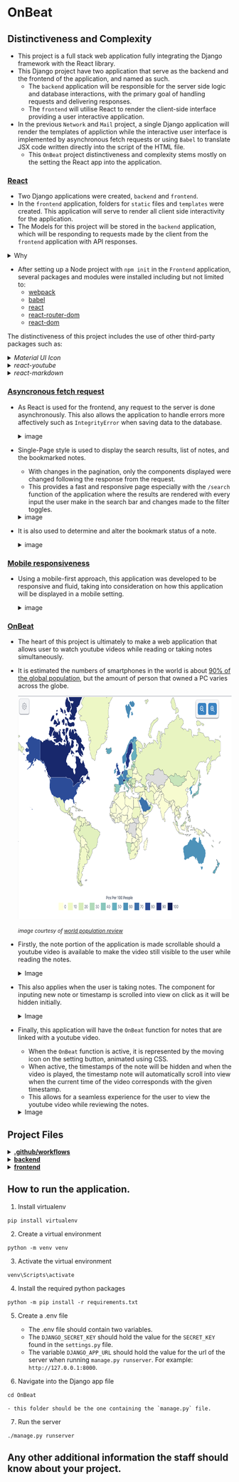 # OnBeat 

## Distinctiveness and Complexity
- This project is a full stack web application fully integrating the Django framework with the React library.
- This Django project have two application that serve as the backend and the frontend of the application, and named as such.
    - The `backend` application will be responsible for the server side logic and database interactions, with the primary goal of handling requests and delivering responses.
    - The `frontend` will utilise React to render the client-side interface providing a user interactive application.
- In the previous `Network` and `Mail` project, a single Django application will render the templates of appliction while the interactive user interface is implemented by asynchronous fetch requests or using `Babel` to translate JSX code written directly into the script of the HTML file.
    - This `OnBeat` project distinctiveness and complexity stems mostly on the setting the React app into the application.

### <ins>React</ins>
- Two Django applications were created, `backend` and `frontend`.
- In the `frontend` application, folders for `static` files and `templates` were created. This application will serve to render all client side interactivity for the application.
- The Models for this project will be stored in the `backend` application, which will be responding to requests made by the client from the `frontend` application with API responses.
<details>
<summary> Why </summary>
<hr></hr>

- In the previous projects, the application could function without the separation of the application into frontend and backend portions.
- The decision to do such originates mostly from the interest to explore and learn more of React as it offers many benefits such as:
    - Providing interactive user interface
    - Components reusability
    - Rich library

- By integrating React with Django, separating the backend and frontend portions of the application had been proven to keep the project more organised and streamlined.
- Changes to either frontend or backend of the application was more manageable, as the entire procedure was compartmentalised into smaller pieces. This ease the troubleshooting process as it makes it easier to pinpoint any irregularities.
- This also makes the development process more flexible and efficient, as each task is delegated and tackled separately without having to worry that it would break the entire application.
<hr></hr>
</details>

- After setting up a Node project with `npm init` in the `Frontend` application, several packages and modules were installed including but not limited to:
    - [webpack](https://www.npmjs.com/package/webpack)
    - [babel](https://www.npmjs.com/package/Babel)
    - [react](https://www.npmjs.com/package/react)
    - [react-router-dom](https://www.npmjs.com/package/react-router-dom)
    - [react-dom](https://www.npmjs.com/package/react-dom)


The distinctiveness of this project includes the use of other third-party packages such as:
    <details>
    <summary><i>Material UI Icon</i></summary>
    <hr></hr>

-   
    - This project uses [Material UI Icons](https://mui.com/material-ui/material-icons/) to style the application.
 
    ![menu bar example](README_images/expand_menu_bar1.png)
    ![menu bar example](README_images/expand_menu_bar2.png)

    - Material UI also have a powerful and flexible styling system for React components, however bootstrap library was used for this project solely for familiarity sake.
    <hr></hr>
    </details>

    <details>
    <summary><i>react-youtube</i></summary>
    <hr></hr>

    - [react-youtube](https://www.npmjs.com/package/react-youtube) is a simple react component acting as a thin layer over the [Youtube IFrame Player API](https://developers.google.com/youtube/iframe_api_reference).
    - Props passed to this component allow the application to access the player in a similar way to the official api, but takes away the complexity of setting up the player in the first place.
    - The use of this API also separates this `OnBeat` project from the rest. Aside from playing the video, the component and API is used to:
        - Render certain components before or after the video is ready to be played.

        ![On video ready example](README_images/OnReadyExample.gif)

        - Automatically set the timestamp time input to the current time of the video.

        ![Timestamp auto time input](README_images/timestampTimeExample.gif)

        - Handle the input of timestamps to make sure that the given timestamps does not exceed the duration of the video.

        ![Timestamp invalid time](README_images/TimestampErrorExample.gif)

        - Handle error events for invalid video.

        ![Video Error](README_images/VideoError.gif)

        - Skip the video to the specified time according to the timestamp clicked.

        ![Timestamp clicked](README_images/TimestampClick.gif)

        - Load the video at the time corresponding with the timestamp when the `/search` route is used.

        ![Timestamp search](README_images/TimestampSearch.gif)

        - Automatically scroll to the appropriate timestamp note that correspond to the current time playing on the video when the `OnBeat` function is on.

        ![OnBeat function](README_images/OnBeatExample.gif)

    <hr></hr>
    </details>



<details>
<summary><i>react-markdown</i></summary>
<hr></hr>

- Notes in this application is formatted from plaintext into markdown using [react-markdown](https://www.npmjs.com/package/react-markdown/v/8.0.6).
- Although inspired from the `wiki` project, it differs in that this application renders the text client-side without having to make a request to the server. This allows the markdown component to be rendered even while the user is writing the note.

![Markdown Example](README_images/markdownExample.gif)
<hr></hr>
</details>

### <ins>Asyncronous fetch request</ins>

- As React is used for the frontend, any request to the server is done asynchronously. This also allows the application to handle errors more affectively such as `IntegrityError` when saving data to the database.
    <details>
    <summary>image</summary>

    ![Search toggles](README_images/TitleAlreadyExist.gif)
    </details>


- Single-Page style is used to display the search results, list of notes, and the bookmarked notes.
    - With changes in the pagination, only the components displayed were changed following the response from the request.
    - This provides a fast and responsive page especially with the `/search` function of the application where the results are rendered with every input the user make in the search bar and changes made to the filter toggles.
    <details>
    <summary>image</summary>

    ![Search toggles](README_images/Search.gif)
    </details>

- It is also used to determine and alter the bookmark status of a note.
    <details>
    <summary>image</summary>

    ![Bookmark toggles](README_images/bookmarkFunction.gif)
    </details>

### <ins>Mobile responsiveness</ins>

- Using a mobile-first approach, this application was developed to be responsive and fluid, taking into consideration on how this application will be displayed in a mobile setting.

    <details>
    <summary>image</summary>

    <img src="README_images/DesktopSizeNav.gif" width="300" height="250"/>
    <img src="README_images/MobileNav.gif" width="300" height="250"/>

    </details>

### <ins>OnBeat</ins>

- The heart of this project is ultimately to make a web application that allows user to watch youtube videos while reading or taking notes simultaneously.
- It is estimated the numbers of smartphones in the world is about [90% of the global population](https://explodingtopics.com/blog/smartphone-stats), but the amount of person that owned a PC varies across the globe.

    <img src="README_images/PCper100.png" width="700" height="500"/>

    <small><i>image courtesy of [world population review](https://worldpopulationreview.com/country-rankings/computers-per-capita-by-country)</i></small>

- Firstly, the note portion of the application is made scrollable should a youtube video is available to make the video still visible to the user while reading the notes.

    <details>
    <summary>Image</summary>

    <img src="README_images/MobileWithVideo.gif" width="250" height="500"/>
    <img src="README_images/MobileNoVideo.gif" width="250" height="500"/>
    </details>

- This also applies when the user is taking notes. The component for inputing new note or timestamp is scrolled into view on click as it will be hidden initially. 

    <details>
    <summary>Image</summary>

    <img src="README_images/InputScrollIntoView.gif" width="250" height="500"/>
    </details>

- Finally, this application will have the `OnBeat` function for notes that are linked with a youtube video.
    - When the `OnBeat` function is active, it is represented by the moving icon on the setting button, animated using CSS.
    - When active, the timestamps of the note will be hidden and when the video is played, the timestamp note will automatically scroll into view when the current time of the video corresponds with the given timestamp.
    - This allows for a seamless experience for the user to view the youtube video while reviewing the notes.

    <details>
    <summary>Image</summary>

    <img src="README_images/OnBeatMobileExample.gif" width="250" height="500"/>
    </details>



## Project Files

<details>
<summary><ins><b>.github/workflows</b></ins></summary>

#### [cy.yml](.github/workflows/cy.yml)
- This file is written to setup GitHub Actions.
    - For every push to the repository, a workflow will run.
    - The workflow will run the testing file after setting up the project dependencies, making sure to catch any errors made by the changes applied.

</details>


<details>
<summary><ins><b>backend</b></ins></summary>
    <hr></hr>

- 
    <details>
    <summary><b>views.py</b></summary>

    [views.py](OnBeat/backend/views.py) will hold the views that will be responding to requests made from the application's client side application, either with database query response or changes to the database.

    Some of the functions in this file will use helper function from [helpers.py](OnBeat/backend/helpers.py).

    Most of the views for this application requires user to be logged in, to prevent one user from having access to another user's note. The user will be redirected to the `/login` route if not authenticated.

    #### login_view
    - Handle POST request for user login, authenticating the user if the username and password match
    - Otherwise, it will return an error response status.
    - This view will only accept a POST request, if the user tried to access this view with any other method, the user will be redirected to the login page of the application.

    #### logout_view
    - Logs out the user, then the user is redirected back to the login page.

    #### register
    - Register a new user
    - User will be redirected to the `/register` route of the application if the user requested this view not with the POST method.
    - Using helper functions, the user's input is validated and error responses will be rendered client-side so the user will know which input was invalid.
    - If all of the field is valid, the user is registered and logged in.

    #### getCurrentUser
    - This view functions to validate user's authentication for user to access the private route of the frontend application.

    #### create_note
    - The body of the post request is validated to create a new note.
    - The title of the note is checked so that each user does not have multiple notes of the same title, case insensitive.
    - Aside from the title of the note, other contents of the notes is optional.
    - Youtube url:
        - The `YoutubeUrl` model have a validation to make sure it is a valid youtube link. If invalid, the note will be removed and the view will respond with an error.
        - Client-side, the application is set not to save timestamps should there be no valid youtube linked to the note. Even so, as a failsafe, any timestamp submitted will be converted into regular note if there is no youtube url given.
    - Other contents of the note is saved with the helper function [`save_noteList_item`](#save_notelist_item). If any exception occurs in saving the note's content, the note will be deleted and the view will respond with an error.

    #### view_note
    - This view takes in an integer argument, which should be the ID of the note the user is trying to view.
    - First of all, it is validated that the note to be viewed exist and is made by the user that is making the request.
    - Then, the view will respond with contents of the notes such as the linked youtube url, notes, or timestamps if any.

    #### delete_note
    - Taking in an argument for the note id, after making sure the note object exist and is created by the requested user, this view will then procede to delete the note.

    #### list_notes
    - This view will return the list of five notes the user created per page, taking in the optional arguments for the requested page number.

    #### search
    - When the user access the `/search` route of the application, a POST request is made with data for the filter applied, the page, and the search query.
    - The search result will be the titles, timestamp text, or plain note text if no filter is applied. 
        - This allows flexibility in the search function and simplifies the display of the search result.
        - The user can view a certain part of the notes without having to load the entire note.
        - Texts from multiple notes across the database could also be viewed in the same page without having to open several notes at once.
    - The resulting list is also sorted with the most recent notes first.


    #### edit_note
    - When the user edit an existing note, the note then the title is validated.
    - The content of the notes are also altered, either with addition, removal, or update.
    - If all the changes are successfully made, the `note.save()` is called to update the date modified of the note as it might not change if the user does not change the note title.

    #### homepage
    - This view return the recently created and modified notes.

    #### bookmarks
    - If a POST request is made to this view, it will return the status of bookmark of the requested note.
    - A PUT request will alter the bookmark status.
    - Otherwise the view will return a two item per page view of notes bookmarked by the user.


    </details>

    <details>
    <summary><b>helpers.py</b></summary>

    [helpers.py](OnBeat/backend/helpers.py) contains some helper functions used by [views.py](OnBeat/backend/views.py), kept separate to make code more organised and easiert to navigate.

    #### Error_message
    - Python class to keep response error message organised. Views responding with this error message will have the client-facing application opening a modal with said message.

    #### validateUsername
    - Validate username for registration of new user, responding with the appropriate error response.

    #### validatePassword
    - Validate password for registration of new user.

    #### validateEmail
    - Validate email for registration of new user.

    #### create_item_and_noteList
    - This function takes a note content; either text or timestamp, a note, and an index, then proceed to save the item to the appropriate database.

    #### save_note_list_item
    - This function is used by [create_note](#create_note) when the user is creating a new note and saving all the list of contents of said note.

    #### edit_item
    - Edit a note content, called by [edit_note](#edit_note) when the user edit an existing note content.

    #### delete_notelist_item
    - Delete the content of the note but not the note or the youtube url itself.

    </details>

    <details>
    <summary><b>urls.py</b></summary>

    - Contains the urls for the `backend` application.
    </details>

    <details>
    <summary><b>models.py</b></summary>

    - Contains the models for the project.
    - A `Note` object will have a relation with the model `User`. This model will then have Foreign key relations with multiple other models.
        - `YoutubeUrl` is set to one-to-one relation with `Note`, allowing each note to only have one url.
            - The url is also validated with `validate_youtube_url`
        - The `Note` model will have a one-to-many relations with the `NoteContent`, `NoteTimestamp`, and  `NoteList` models.
        - The `Notelist` functions to keep track of which index the content of the notes is saved, so that the note is viewed in the correct order while also simplifying the return of the result with the `serialize` method.
            - In this model, the content could only be either the text or timestamp only.
        - In all the above models, it is set for the objects to be deleted should the main `Note` object is deleted.
    - `Bookmarks` will keep track the notes a user bookmarked, restricting that a user could not bookmark anoter user's notes. 
    </details>


    <details>
    <summary><b>admin.py</b></summary>

    helpers
    </details>

    <details>
    <summary><b>test.py</b></summary>

    helpers
    </details>

<hr></hr>
</details>


<details>
<summary><ins><b>frontend</b></ins></summary>
    <hr></hr>

- 
    <details>
    <summary><b>src</b></summary>

    - <details>
        <summary>components</summary>

        <details>
        <summary><i>App.js</i></summary>

        apps.js
        </details>

        <details>
        <summary><i>AuthContext.js</i></summary>
        </details>

        <details>
        <summary><i>BasicModal.js</i></summary>
        </details>

        <details>
        <summary><i>CreateNote.js</i></summary>
        </details>

        <details>
        <summary><i>CSRFCookie.js</i></summary>
        </details>

        <details>
        <summary><i>DisplayNoteComponent.js</i></summary>
        </details>

        <details>
        <summary><i>DisplayTimestamp.js</i></summary>
        </details>

        <details>
        <summary><i>ExpandMenu.js</i></summary>
        </details>

        <details>
        <summary><i>getVideoID.js</i></summary>
        </details>

        <details>
        <summary><i>Homepage.js</i></summary>
        </details>

        <details>
        <summary><i>ListOfNotes.js</i></summary>
        </details>

        <details>
        <summary><i>LoadingSpinner.js</i></summary>
        </details>

        <details>
        <summary><i>Login.js</i></summary>
        </details>

        <details>
        <summary><i>MarkdownDisplay.js</i></summary>
        </details>

        <details>
        <summary><i>NavBar.js</i></summary>
        </details>

        <details>
        <summary><i>NewNoteInput.js</i></summary>
        </details>

        <details>
        <summary><i>NewTimestamp.js</i></summary>
        </details>

        <details>
        <summary><i>Note.js</i></summary>
        </details>

        <details>
        <summary><i>NoteCard.js</i></summary>
        </details>

        <details>
        <summary><i>NoteInputField.js</i></summary>
        </details>

        <details>
        <summary><i>Paginator.js</i></summary>
        </details>

        <details>
        <summary><i>PrivateRoutes.js</i></summary>
        </details>

        <details>
        <summary><i>Register.js</i></summary>
        </details>

        <details>
        <summary><i>Search.js</i></summary>
        </details>

        <details>
        <summary><i>TextInputField.js</i></summary>
        </details>

        <details>
        <summary><i>YoutubeIframe.js</i></summary>
        </details>

        <details>
        <summary><i>YoutubeLinkInput.js</i></summary>
        </details>

    - This folder contains the components used in the application.

        #### index.js
    </details>

    <details>
    <summary><b>static</b></summary>

    
    - <details>
        <summary>css</summary>

        #### index.css
        - This file is linked to the HTML page to apply styling to the application.

        #### index.scss
        - Styling of the application is written in Sass in this file, then compiled into the [index.css](#indexcss) file.
        </details>

        #### frontend/main.js
    </details>

    #### templates/index.html

<hr></hr>
    </details>




## How to run the application.
1. Install virtualenv

```
pip install virtualenv
```

2. Create a virtual environment

```
python -m venv venv
```

3. Activate the virtual environment

```
venv\Scripts\activate
```

4. Install the required python packages 

```
python -m pip install -r requirements.txt
```

5. Create a .env file
    - The .env file should contain two variables. 
    - The `DJANGO_SECRET_KEY` should hold the value for the `SECRET_KEY` found in the `settings.py` file.
    - The variable `DJANGO_APP_URL` should hold the value for the url of the server when running `manage.py runserver`. For example: `http://127.0.0.1:8000`.

6. Navigate into the Django app file
```
cd OnBeat
```
    - this folder should be the one containing the `manage.py` file.

7. Run the server
```
./manage.py runserver
```

## Any other additional information the staff should know about your project.
